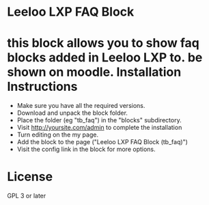# Leeloo LXP FAQ Block
this block allows you to show faq blocks added in Leeloo LXP to. be shown on moodle.
Installation Instructions
=========================

* Make sure you have all the required versions.
* Download and unpack the block folder.
* Place the folder (eg "tb_faq") in the "blocks" subdirectory.
* Visit http://yoursite.com/admin to complete the installation
* Turn editing on the my page.
* Add the block to the page ("Leeloo LXP FAQ Block (tb_faq)")
* Visit the config link in the block for more options.

License
=====================

GPL 3 or later